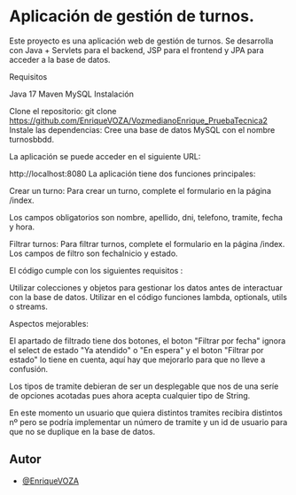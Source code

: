 # Aplicación de gestión de turnos.



Este proyecto es una aplicación web de gestión de turnos. Se desarrolla con Java + Servlets para el backend, JSP para el frontend y JPA para acceder a la base de datos.

Requisitos

Java 17
Maven
MySQL
Instalación

Clone el repositorio:
git clone https://github.com/EnriqueVOZA/VozmedianoEnrique_PruebaTecnica2
Instale las dependencias:
Cree una base de datos MySQL con el nombre turnosbbdd.

La aplicación se puede acceder en el siguiente URL:

http://localhost:8080
La aplicación tiene dos funciones principales:

Crear un turno: Para crear un turno, complete el formulario en la página /index. 

Los campos obligatorios son nombre, apellido, dni, telefono, tramite, fecha y hora.

Filtrar turnos: Para filtrar turnos, complete el formulario en la página /index. Los campos de filtro son fechaInicio y estado.
 
El código cumple con los siguientes requisitos :

Utilizar colecciones y objetos para gestionar los datos antes de interactuar con la base de datos.
Utilizar en el código funciones lambda, optionals, utils o streams.

Aspectos mejorables:

El apartado de filtrado tiene dos botones, el boton "Filtrar por fecha" ignora el select de estado "Ya atendido" o "En espera" y el boton "Filtrar por estado" lo tiene en cuenta, aquí hay que mejorarlo para que no lleve a confusión.

Los tipos de tramite debieran de ser un desplegable que nos de una seríe de opciones acotadas pues ahora acepta cualquier tipo de String.

En este momento un usuario que quiera distintos tramites recibira distintos nº pero se podría implementar un número de tramite y un id de usuario para que no se duplique en la base de datos.



## Autor

- [@EnriqueVOZA](https://www.github.com/EnriqueVOZA)
